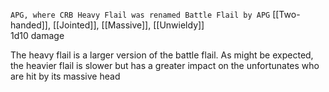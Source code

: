`APG, where CRB Heavy Flail was renamed Battle Flail by APG`
[[Two-handed]], [[Jointed]], [[Massive]], [[Unwieldy]]<br>1d10 damage

The heavy flail is a larger version of the battle flail. As might be expected, the heavier flail is slower but has a greater impact on the unfortunates who are hit by its massive head
